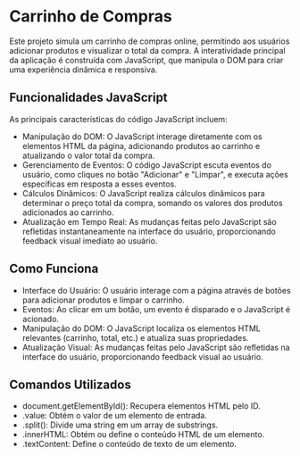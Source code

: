 # Carrinho de Compras
Este projeto simula um carrinho de compras online, permitindo aos usuários adicionar produtos e visualizar o total da compra. A interatividade principal da aplicação é construída com JavaScript, que manipula o DOM para criar uma experiência dinâmica e responsiva.

## Funcionalidades JavaScript
As principais características do código JavaScript incluem:
- Manipulação do DOM: O JavaScript interage diretamente com os elementos HTML da página, adicionando produtos ao carrinho e atualizando o valor total da compra.
- Gerenciamento de Eventos: O código JavaScript escuta eventos do usuário, como cliques no botão "Adicionar" e "Limpar", e executa ações específicas em resposta a esses eventos.
- Cálculos Dinâmicos: O JavaScript realiza cálculos dinâmicos para determinar o preço total da compra, somando os valores dos produtos adicionados ao carrinho.
- Atualização em Tempo Real: As mudanças feitas pelo JavaScript são refletidas instantaneamente na interface do usuário, proporcionando feedback visual imediato ao usuário.

## Como Funciona
- Interface do Usuário: O usuário interage com a página através de botões para adicionar produtos e limpar o carrinho.
- Eventos: Ao clicar em um botão, um evento é disparado e o JavaScript é acionado.
- Manipulação do DOM: O JavaScript localiza os elementos HTML relevantes (carrinho, total, etc.) e atualiza suas propriedades.
- Atualização Visual: As mudanças feitas pelo JavaScript são refletidas na interface do usuário, proporcionando feedback visual ao usuário.

## Comandos Utilizados
- document.getElementById(): Recupera elementos HTML pelo ID.
- .value: Obtém o valor de um elemento de entrada.
- .split(): Divide uma string em um array de substrings.
- .innerHTML: Obtém ou define o conteúdo HTML de um elemento.
- .textContent: Define o conteúdo de texto de um elemento.
